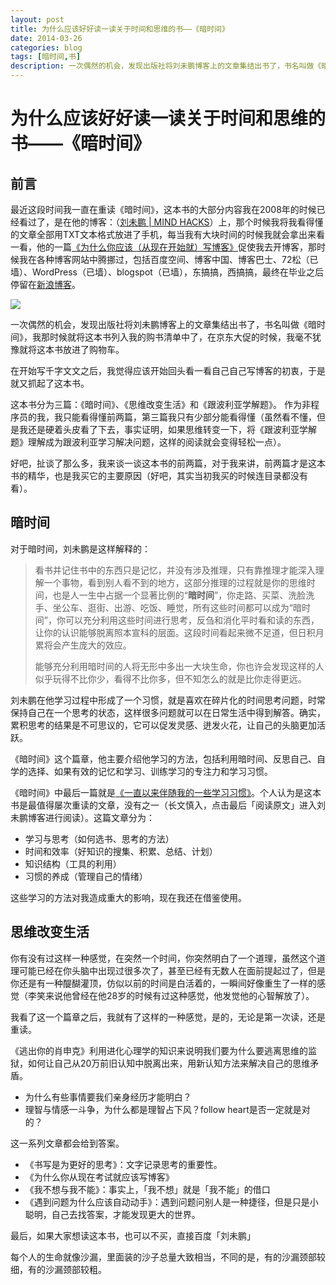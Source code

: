 ```yaml
---
layout: post
title: 为什么应该好好读一读关于时间和思维的书——《暗时间》
date: 2014-03-26
categories: blog
tags: [暗时间,书]
description: 一次偶然的机会，发现出版社将刘未鹏博客上的文章集结出书了，书名叫做《暗时间》，我那时候就将这本书列入我的购书清单中了，在京东大促的时候，我毫不犹豫就将这本书放进了购物车。
---
```




# 为什么应该好好读一读关于时间和思维的书——《暗时间》

## 前言

最近这段时间我一直在重读《暗时间》，这本书的大部分内容我在2008年的时候已经看过了，是在他的博客：（[刘未鹏 | MIND HACKS](http://mindhacks.cn/)）上，那个时候我将我看得懂的文章全部用TXT文本格式放进了手机，每当我有大块时间的时候我就会拿出来看一看，他的一篇[《为什么你应该（从现在开始就）写博客》](http://mindhacks.cn/2009/02/15/why-you-should-start-blogging-now/)促使我去开博客，那时候我在各种博客网站中腾挪过，包括百度空间、博客中国、博客巴士、72松（已墙）、WordPress（已墙）、blogspot（已墙），东搞搞，西搞搞，最终在毕业之后停留在[新浪博客](http://blog.sina.com.cn/cnfeat)。

![](http://cnfeat.qiniudn.com/bd25233dbd76cb8e9ad161b032d803c4ed9d710a7051-v0xxZU.jpg)

一次偶然的机会，发现出版社将刘未鹏博客上的文章集结出书了，书名叫做《暗时间》，我那时候就将这本书列入我的购书清单中了，在京东大促的时候，我毫不犹豫就将这本书放进了购物车。

在开始写千字文文之后，我觉得应该开始回头看一看自己自己写博客的初衷，于是就又抓起了这本书。

这本书分为三篇：《暗时间》、《思维改变生活》和《跟波利亚学解题》。
作为非程序员的我，我只能看得懂前两篇，第三篇我只有少部分能看得懂（虽然看不懂，但是我还是硬着头皮看了下去，事实证明，如果思维转变一下，将《跟波利亚学解题》理解成为跟波利亚学习解决问题，这样的阅读就会变得轻松一点）。

好吧，扯谈了那么多，我来谈一谈这本书的前两篇，对于我来讲，前两篇才是这本书的精华，也是我买它的主要原因（好吧，其实当初我买的时候连目录都没有看）。

## 暗时间

对于暗时间，刘未鹏是这样解释的：

> 看书并记住书中的东西只是记忆，并没有涉及推理，只有靠推理才能深入理解一个事物，看到别人看不到的地方，这部分推理的过程就是你的思维时间，也是人一生中占据一个显著比例的“**暗时间**”，你走路、买菜、洗脸洗手、坐公车、逛街、出游、吃饭、睡觉，所有这些时间都可以成为“暗时间”，你可以充分利用这些时间进行思考，反刍和消化平时看和读的东西，让你的认识能够脱离照本宣科的层面。这段时间看起来微不足道，但日积月累将会产生庞大的效应。
> 
> 能够充分利用暗时间的人将无形中多出一大块生命，你也许会发现这样的人似乎玩得不比你少，看得不比你多，但不知怎么的就是比你走得更远。

刘未鹏在他学习过程中形成了一个习惯，就是喜欢在碎片化的时间思考问题，时常保持自己在一个思考的状态，这样很多问题就可以在日常生活中得到解答。确实，累积思考的结果是不可思议的，它可以促发灵感、迸发火花，让自己的头脑更加活跃。

《暗时间》这个篇章，他主要介绍他学习的方法，包括利用暗时间、反思自己、自学的选择、如果有效的记忆和学习、训练学习的专注力和学习习惯。

《暗时间》中最后一篇就是[《一直以来伴随我的一些学习习惯》](http://mindhacks.cn/2008/07/08/learning-habits-part1/)。个人认为是这本书是最值得屡次重读的文章，没有之一（长文慎入，点击最后「阅读原文」进入刘未鹏博客进行阅读）。这篇文章分为：

- 学习与思考（如何选书、思考的方法）
- 时间和效率（好知识的搜集、积累、总结、计划）
- 知识结构（工具的利用）
- 习惯的养成（管理自己的情绪）

这些学习的方法对我造成重大的影响，现在我还在借鉴使用。

## 思维改变生活

你有没有过这样一种感觉，在突然一个时间，你突然明白了一个道理，虽然这个道理可能已经在你头脑中出现过很多次了，甚至已经有无数人在面前提起过了，但是你还是有一种醍醐灌顶，仿似以前的时间是白活着的，一瞬间好像重生了一样的感觉（李笑来说他曾经在他28岁的时候有过这种感觉，他发觉他的心智解放了）。

我看了这一个篇章之后，我就有了这样的一种感觉，是的，无论是第一次读，还是重读。

《逃出你的肖申克》利用进化心理学的知识来说明我们要为什么要逃离思维的监狱，如何让自己从20万前旧认知中脱离出来，用新认知方法来解决自己的思维矛盾。

- 为什么有些事情要我们亲身经历才能明白？
- 理智与情感一斗争，为什么都是理智占下风？follow heart是否一定就是对的？

这一系列文章都会给到答案。

- 《书写是为更好的思考》：文字记录思考的重要性。
- 《为什么你从现在考试就应该写博客》
- 《我不想与我不能》：事实上，「我不想」就是「我不能」的借口
- 《遇到问题为什么应该自动动手》：遇到问题问别人是一种捷径，但是只是小聪明，自己去找答案，才能发现更大的世界。

最后，如果大家想读这本书，也可以不买，直接百度「刘未鹏」

每个人的生命就像沙漏，里面装的沙子总量大致相当，不同的是，有的沙漏颈部较细，有的沙漏颈部较粗。


